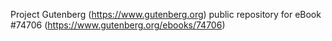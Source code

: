 Project Gutenberg (https://www.gutenberg.org) public repository for
eBook #74706 (https://www.gutenberg.org/ebooks/74706)
